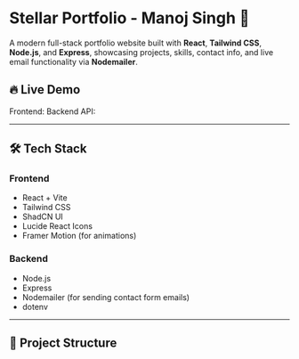 # Stellar Portfolio - Manoj Singh 🚀

A modern full-stack portfolio website built with **React**, **Tailwind CSS**, **Node.js**, and **Express**, showcasing projects, skills, contact info, and live email functionality via **Nodemailer**.

## 🔥 Live Demo

Frontend: 
Backend API:

---

## 🛠 Tech Stack

### Frontend

- React + Vite
- Tailwind CSS
- ShadCN UI
- Lucide React Icons
- Framer Motion (for animations)

### Backend

- Node.js
- Express
- Nodemailer (for sending contact form emails)
- dotenv

---

## 📁 Project Structure
